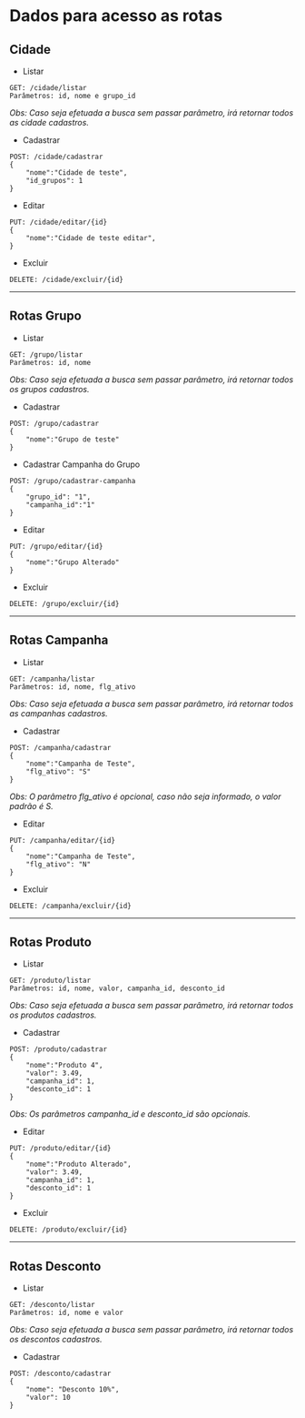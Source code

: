 # Dados para acesso as rotas

## Cidade

* Listar
```
GET: /cidade/listar
Parâmetros: id, nome e grupo_id
```
*Obs: Caso seja efetuada a busca sem passar parâmetro, irá retornar todos as cidade cadastros.*
* Cadastrar
```
POST: /cidade/cadastrar
{
    "nome":"Cidade de teste",
    "id_grupos": 1
}
```

* Editar
```
PUT: /cidade/editar/{id}
{
    "nome":"Cidade de teste editar",
}
```

* Excluir 
```
DELETE: /cidade/excluir/{id}
```
-----
## Rotas Grupo

* Listar 
```
GET: /grupo/listar
Parâmetros: id, nome
```
*Obs: Caso seja efetuada a busca sem passar parâmetro, irá retornar todos os grupos cadastros.*

* Cadastrar
```
POST: /grupo/cadastrar
{
    "nome":"Grupo de teste"
}
```

* Cadastrar Campanha do Grupo
```
POST: /grupo/cadastrar-campanha
{
    "grupo_id": "1",
    "campanha_id":"1"
}
```

* Editar
```
PUT: /grupo/editar/{id}
{
    "nome":"Grupo Alterado"    
}
```

* Excluir 
```
DELETE: /grupo/excluir/{id}
```

-------------

## Rotas Campanha

* Listar 
```
GET: /campanha/listar
Parâmetros: id, nome, flg_ativo
```

*Obs: Caso seja efetuada a busca sem passar parâmetro, irá retornar todos as campanhas cadastros.*

* Cadastrar
```
POST: /campanha/cadastrar
{ 
    "nome":"Campanha de Teste",
    "flg_ativo": "S"
}
```
*Obs: O parâmetro flg_ativo é opcional, caso não seja informado, o valor padrão é S.*

* Editar
```
PUT: /campanha/editar/{id}
{
    "nome":"Campanha de Teste",
    "flg_ativo": "N"    
}
```
* Excluir 
```
DELETE: /campanha/excluir/{id}
```
-------------
## Rotas Produto

* Listar 
```
GET: /produto/listar
Parâmetros: id, nome, valor, campanha_id, desconto_id
```

*Obs: Caso seja efetuada a busca sem passar parâmetro, irá retornar todos os produtos cadastros.*

* Cadastrar
```
POST: /produto/cadastrar
{
    "nome":"Produto 4",
    "valor": 3.49,
    "campanha_id": 1,
    "desconto_id": 1
}
```
*Obs: Os parâmetros campanha_id e desconto_id são opcionais.*
* Editar
```
PUT: /produto/editar/{id}
{
    "nome":"Produto Alterado",
    "valor": 3.49,
    "campanha_id": 1,
    "desconto_id": 1   
}
```
* Excluir 
```
DELETE: /produto/excluir/{id}
```
----------
## Rotas Desconto

* Listar 
```
GET: /desconto/listar
Parâmetros: id, nome e valor
```

*Obs: Caso seja efetuada a busca sem passar parâmetro, irá retornar todos os descontos cadastros.*
* Cadastrar
```
POST: /desconto/cadastrar
{       
    "nome": "Desconto 10%",
    "valor": 10
}
```